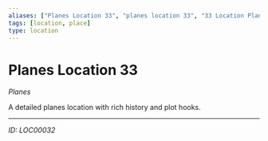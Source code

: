 ```yaml
---
aliases: ["Planes Location 33", "planes location 33", "33 Location Planes"]
tags: [location, place]
type: location
---
```


# Planes Location 33

*Planes*

A detailed planes location with rich history and plot hooks.

---
*ID: LOC00032*